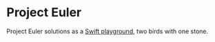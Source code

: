 # Project Euler

Project Euler solutions as a [Swift playground](http://git.io/vWgbi), two birds with one stone.
